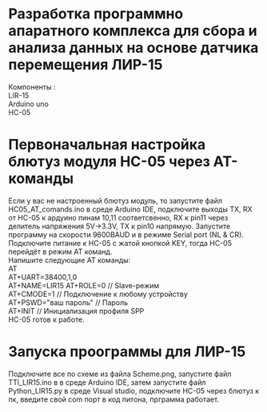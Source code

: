 # Разработка программно апаратного комплекса для сбора и анализа данных на основе датчика перемещения ЛИР-15
  Компоненты :   
  LIR-15  
  Arduino uno  
  HC-05
# Первоначальная настройка блютуз модуля HC-05 через AT-команды
Если у вас не настроенный блютуз модуль, то запустите файл HC05_AT_comands.ino в среде Arduino IDE, подключите выходы TX, RX от HC-05 к ардуино пинам 10,11 соответсвенно, RX к pin11 через делитель напряжения 5V→3.3V, TX к pin10 напрямую. Запустите программу на скорости 9600BAUD и в режиме Serial port (NL & CR). Подключите питание к HC-05 с жатой кнопкой KEY, тогда HC-05 перейдёт в режим AT команд.    
Напишите следующие AT команды:  
AT  
AT+UART=38400,1,0  
AT+NAME=LIR15
AT+ROLE=0       // Slave-режим  
AT+CMODE=1      // Подключение к любому устройству  
AT+PSWD="ваш пароль"  // Пароль  
AT+INIT         // Инициализация профиля SPP  
HC-05 готов к работе.
# Запуска проограммы для ЛИР-15
Подключите все по схеме из файла Scheme.png, запустите файл TTl_LIR15.ino в в среде Arduino IDE, затем запустите файл Python_LIR15.py в среде Visual studio, подключите HC-05 через блютуз к пк, введите свой com порт в код питона, прграмма работает.
